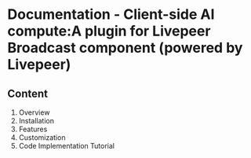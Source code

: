 # Documentation - Client-side AI compute:A plugin for Livepeer Broadcast component (powered by Livepeer)
## Content
1. Overview
2. Installation
3. Features
4. Customization
5. Code Implementation Tutorial
